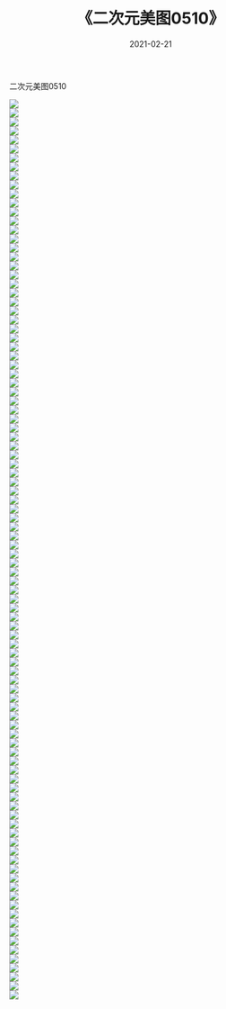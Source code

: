﻿---
layout: post
title:  《二次元美图0510》
date:   2021-02-21
img: http://imgx.orgx.ga/二次元/2021/二次元美图0510/000.jpg
categories: [美女, 清纯, 唯美]
---

二次元美图0510

 ![](http://imgx.orgx.ga/二次元/2021/二次元美图0510/001.jpg) <br>![](http://imgx.orgx.ga/二次元/2021/二次元美图0510/002.jpg) <br>![](http://imgx.orgx.ga/二次元/2021/二次元美图0510/003.jpg) <br>![](http://imgx.orgx.ga/二次元/2021/二次元美图0510/004.jpg) <br>![](http://imgx.orgx.ga/二次元/2021/二次元美图0510/005.jpg) <br>![](http://imgx.orgx.ga/二次元/2021/二次元美图0510/006.jpg) <br>![](http://imgx.orgx.ga/二次元/2021/二次元美图0510/007.jpg) <br>![](http://imgx.orgx.ga/二次元/2021/二次元美图0510/008.jpg) <br>![](http://imgx.orgx.ga/二次元/2021/二次元美图0510/009.jpg) <br>![](http://imgx.orgx.ga/二次元/2021/二次元美图0510/010.jpg) <br>![](http://imgx.orgx.ga/二次元/2021/二次元美图0510/011.jpg) <br>![](http://imgx.orgx.ga/二次元/2021/二次元美图0510/012.jpg) <br>![](http://imgx.orgx.ga/二次元/2021/二次元美图0510/013.jpg) <br>![](http://imgx.orgx.ga/二次元/2021/二次元美图0510/014.jpg) <br>![](http://imgx.orgx.ga/二次元/2021/二次元美图0510/015.jpg) <br>![](http://imgx.orgx.ga/二次元/2021/二次元美图0510/016.jpg) <br>![](http://imgx.orgx.ga/二次元/2021/二次元美图0510/017.jpg) <br>![](http://imgx.orgx.ga/二次元/2021/二次元美图0510/018.jpg) <br>![](http://imgx.orgx.ga/二次元/2021/二次元美图0510/019.jpg) <br>![](http://imgx.orgx.ga/二次元/2021/二次元美图0510/020.jpg) <br>![](http://imgx.orgx.ga/二次元/2021/二次元美图0510/021.jpg) <br>![](http://imgx.orgx.ga/二次元/2021/二次元美图0510/022.jpg) <br>![](http://imgx.orgx.ga/二次元/2021/二次元美图0510/023.jpg) <br>![](http://imgx.orgx.ga/二次元/2021/二次元美图0510/024.jpg) <br>![](http://imgx.orgx.ga/二次元/2021/二次元美图0510/025.jpg) <br>![](http://imgx.orgx.ga/二次元/2021/二次元美图0510/026.jpg) <br>![](http://imgx.orgx.ga/二次元/2021/二次元美图0510/027.jpg) <br>![](http://imgx.orgx.ga/二次元/2021/二次元美图0510/028.jpg) <br>![](http://imgx.orgx.ga/二次元/2021/二次元美图0510/029.jpg) <br>![](http://imgx.orgx.ga/二次元/2021/二次元美图0510/030.jpg) <br>![](http://imgx.orgx.ga/二次元/2021/二次元美图0510/031.jpg) <br>![](http://imgx.orgx.ga/二次元/2021/二次元美图0510/032.jpg) <br>![](http://imgx.orgx.ga/二次元/2021/二次元美图0510/033.jpg) <br>![](http://imgx.orgx.ga/二次元/2021/二次元美图0510/034.jpg) <br>![](http://imgx.orgx.ga/二次元/2021/二次元美图0510/035.jpg) <br>![](http://imgx.orgx.ga/二次元/2021/二次元美图0510/036.jpg) <br>![](http://imgx.orgx.ga/二次元/2021/二次元美图0510/037.jpg) <br>![](http://imgx.orgx.ga/二次元/2021/二次元美图0510/038.jpg) <br>![](http://imgx.orgx.ga/二次元/2021/二次元美图0510/039.jpg) <br>![](http://imgx.orgx.ga/二次元/2021/二次元美图0510/040.jpg) <br>![](http://imgx.orgx.ga/二次元/2021/二次元美图0510/041.jpg) <br>![](http://imgx.orgx.ga/二次元/2021/二次元美图0510/042.jpg) <br>![](http://imgx.orgx.ga/二次元/2021/二次元美图0510/043.jpg) <br>![](http://imgx.orgx.ga/二次元/2021/二次元美图0510/044.jpg) <br>![](http://imgx.orgx.ga/二次元/2021/二次元美图0510/045.jpg) <br>![](http://imgx.orgx.ga/二次元/2021/二次元美图0510/046.jpg) <br>![](http://imgx.orgx.ga/二次元/2021/二次元美图0510/047.jpg) <br>![](http://imgx.orgx.ga/二次元/2021/二次元美图0510/048.jpg) <br>![](http://imgx.orgx.ga/二次元/2021/二次元美图0510/049.jpg) <br>![](http://imgx.orgx.ga/二次元/2021/二次元美图0510/050.jpg) <br>![](http://imgx.orgx.ga/二次元/2021/二次元美图0510/051.jpg) <br>![](http://imgx.orgx.ga/二次元/2021/二次元美图0510/052.jpg) <br>![](http://imgx.orgx.ga/二次元/2021/二次元美图0510/053.jpg) <br>![](http://imgx.orgx.ga/二次元/2021/二次元美图0510/054.jpg) <br>![](http://imgx.orgx.ga/二次元/2021/二次元美图0510/055.jpg) <br>![](http://imgx.orgx.ga/二次元/2021/二次元美图0510/056.jpg) <br>![](http://imgx.orgx.ga/二次元/2021/二次元美图0510/057.jpg) <br>![](http://imgx.orgx.ga/二次元/2021/二次元美图0510/058.jpg) <br>![](http://imgx.orgx.ga/二次元/2021/二次元美图0510/059.jpg) <br>![](http://imgx.orgx.ga/二次元/2021/二次元美图0510/060.jpg) <br>![](http://imgx.orgx.ga/二次元/2021/二次元美图0510/061.jpg) <br>![](http://imgx.orgx.ga/二次元/2021/二次元美图0510/062.jpg) <br>![](http://imgx.orgx.ga/二次元/2021/二次元美图0510/063.jpg) <br>![](http://imgx.orgx.ga/二次元/2021/二次元美图0510/064.jpg) <br>![](http://imgx.orgx.ga/二次元/2021/二次元美图0510/065.jpg) <br>![](http://imgx.orgx.ga/二次元/2021/二次元美图0510/066.jpg) <br>![](http://imgx.orgx.ga/二次元/2021/二次元美图0510/067.jpg) <br>![](http://imgx.orgx.ga/二次元/2021/二次元美图0510/068.jpg) <br>![](http://imgx.orgx.ga/二次元/2021/二次元美图0510/069.jpg) <br>![](http://imgx.orgx.ga/二次元/2021/二次元美图0510/070.jpg) <br>![](http://imgx.orgx.ga/二次元/2021/二次元美图0510/071.jpg) <br>![](http://imgx.orgx.ga/二次元/2021/二次元美图0510/072.jpg) <br>![](http://imgx.orgx.ga/二次元/2021/二次元美图0510/073.jpg) <br>![](http://imgx.orgx.ga/二次元/2021/二次元美图0510/074.jpg) <br>![](http://imgx.orgx.ga/二次元/2021/二次元美图0510/075.jpg) <br>![](http://imgx.orgx.ga/二次元/2021/二次元美图0510/076.jpg) <br>![](http://imgx.orgx.ga/二次元/2021/二次元美图0510/077.jpg) <br>![](http://imgx.orgx.ga/二次元/2021/二次元美图0510/078.jpg) <br>![](http://imgx.orgx.ga/二次元/2021/二次元美图0510/079.jpg) <br>![](http://imgx.orgx.ga/二次元/2021/二次元美图0510/080.jpg) <br>![](http://imgx.orgx.ga/二次元/2021/二次元美图0510/081.jpg) <br>![](http://imgx.orgx.ga/二次元/2021/二次元美图0510/082.jpg) <br>![](http://imgx.orgx.ga/二次元/2021/二次元美图0510/083.jpg) <br>![](http://imgx.orgx.ga/二次元/2021/二次元美图0510/084.jpg) <br>![](http://imgx.orgx.ga/二次元/2021/二次元美图0510/085.jpg) <br>![](http://imgx.orgx.ga/二次元/2021/二次元美图0510/086.jpg) <br>![](http://imgx.orgx.ga/二次元/2021/二次元美图0510/087.jpg) <br>![](http://imgx.orgx.ga/二次元/2021/二次元美图0510/088.jpg) <br>![](http://imgx.orgx.ga/二次元/2021/二次元美图0510/089.jpg) <br>![](http://imgx.orgx.ga/二次元/2021/二次元美图0510/090.jpg) <br>![](http://imgx.orgx.ga/二次元/2021/二次元美图0510/091.jpg) <br>![](http://imgx.orgx.ga/二次元/2021/二次元美图0510/092.jpg) <br>![](http://imgx.orgx.ga/二次元/2021/二次元美图0510/093.jpg) <br>![](http://imgx.orgx.ga/二次元/2021/二次元美图0510/094.jpg) <br>![](http://imgx.orgx.ga/二次元/2021/二次元美图0510/095.jpg) <br>![](http://imgx.orgx.ga/二次元/2021/二次元美图0510/096.jpg) <br>![](http://imgx.orgx.ga/二次元/2021/二次元美图0510/097.jpg) <br>![](http://imgx.orgx.ga/二次元/2021/二次元美图0510/098.jpg) <br>![](http://imgx.orgx.ga/二次元/2021/二次元美图0510/099.jpg) <br>![](http://imgx.orgx.ga/二次元/2021/二次元美图0510/100.jpg) <br>